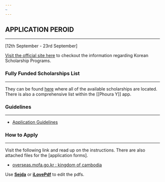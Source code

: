 ```yaml
---
~
---
```


## **APPLICATION PEROID**
---
[12th September - 23rd September]

[Visit the official site here](http://www.niied.go.kr/user/nd35203.do) to checkout the information regarding Korean Scholarship Programs.


### **Fully Funded Scholarships List**
---
They can be found [here](https://gksscholarship.com/) where all of the available scholarships are located. There is also a comprehensive list within the [[Phoura Y]] app.


### **Guidelines**
---
- [Application Guidelines](https://drive.google.com/file/d/1DOAZVFSOcqy58BuFR1PuAggWIqPRvJHu/view)


### **How to Apply**
---
Visit the following link and read up on the instructions. There are also attached files for the [application forms].

- [overseas.mofa.go.kr : kingdom of cambodia](https://overseas.mofa.go.kr/kh-en/brd/m_25856/view.do?seq=34#:~:text=2025%20Global%20Korea%20Scholarship(GKS)%20program%20for%20Undergraduate%20Degrees,-%EC%9E%91%EC%84%B1%EC%9D%BC%202024%2D09&text=In%202025%2C%20Korean%20Government's%20Global,purse%20undergraduate%20degrees%20in%20Korea.&text=%2D%20You%20can't%20submit%20documents,mail%2C%20please%20visit%20the%20embassy)


Use **[Sejda](https://www.ilovepdf.com/edit-pdf)** or **[iLovePdf](https://www.ilovepdf.com/edit-pdf)** to edit the pdfs.

